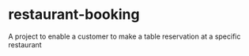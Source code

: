 # restaurant-booking
A project to enable a customer to make a table reservation at a specific restaurant
